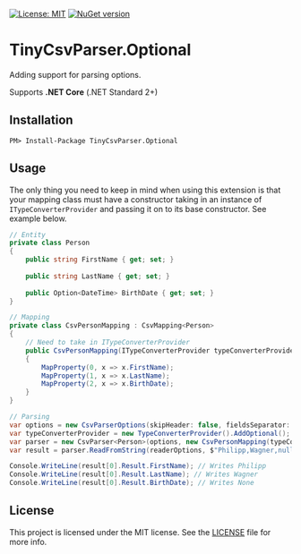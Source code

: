 [![License: MIT](https://img.shields.io/badge/License-MIT-yellow.svg)](LICENSE)
[![NuGet version](https://badge.fury.io/nu/TinyCsvParser.Optional.svg)](https://www.nuget.org/packages/TinyCsvParser.Optional)

# TinyCsvParser.Optional

Adding support for parsing options.

Supports **.NET Core** (.NET Standard 2+)

## Installation

```
PM> Install-Package TinyCsvParser.Optional
```

## Usage

The only thing you need to keep in mind when using this extension
is that your mapping class must have a constructor taking in an instance of `ITypeConverterProvider`
and passing it on to its base constructor. See example below.

```csharp
// Entity
private class Person
{
    public string FirstName { get; set; }
    
    public string LastName { get; set; }
    
    public Option<DateTime> BirthDate { get; set; }
}

// Mapping
private class CsvPersonMapping : CsvMapping<Person>
{
    // Need to take in ITypeConverterProvider
    public CsvPersonMapping(ITypeConverterProvider typeConverterProvider) : base(typeConverterProvider)
    {
        MapProperty(0, x => x.FirstName);
        MapProperty(1, x => x.LastName);
        MapProperty(2, x => x.BirthDate);
    }
}

// Parsing
var options = new CsvParserOptions(skipHeader: false, fieldsSeparator: ',');
var typeConverterProvider = new TypeConverterProvider().AddOptional(); // <-- This line
var parser = new CsvParser<Person>(options, new CsvPersonMapping(typeConverterProvider));
var result = parser.ReadFromString(readerOptions, $"Philipp,Wagner,null").ToList();

Console.WriteLine(result[0].Result.FirstName); // Writes Philipp
Console.WriteLine(result[0].Result.LastName); // Writes Wagner
Console.WriteLine(result[0].Result.BirthDate); // Writes None
```

## License

This project is licensed under the MIT license. See the [LICENSE](LICENSE) file for more info.
